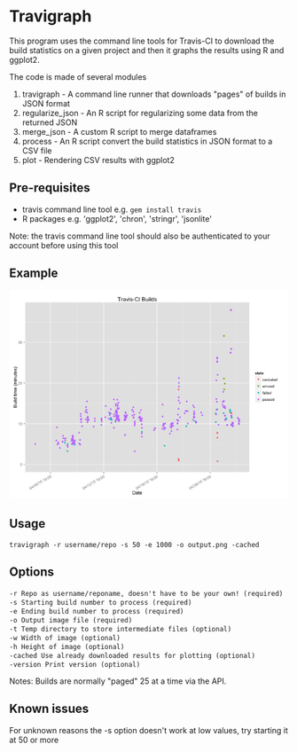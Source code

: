 Travigraph
==========

This program uses the command line tools for Travis-CI to download the build statistics on a given project
and then it graphs the results using R and ggplot2.

The code is made of several modules

1. travigraph - A command line runner that downloads "pages" of builds in JSON format
2. regularize\_json - An R script for regularizing some data from the returned JSON
3. merge\_json - A custom R script to merge dataframes
4. process - An R script convert the build statistics in JSON format to a CSV file
4. plot - Rendering CSV results with ggplot2


Pre-requisites
---------------

- travis command line tool e.g. `gem install travis`
- R packages e.g. 'ggplot2', 'chron', 'stringr', 'jsonlite'

Note: the travis command line tool should also be authenticated to your account before using this tool

Example
-------

![](output.png)

Usage
----

    travigraph -r username/repo -s 50 -e 1000 -o output.png -cached

Options
-------

    -r Repo as username/reponame, doesn't have to be your own! (required)
    -s Starting build number to process (required)
    -e Ending build number to process (required)
    -o Output image file (required)
    -t Temp directory to store intermediate files (optional)
    -w Width of image (optional)
    -h Height of image (optional)
    -cached Use already downloaded results for plotting (optional)
    -version Print version (optional)

Notes: Builds are normally "paged" 25 at a time via the API.

Known issues
-----------

For unknown reasons the -s option doesn't work at low values, try starting it at 50 or more
